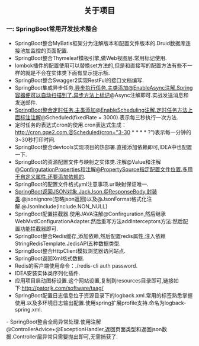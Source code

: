 <div align="center">
    <h2>关于项目</h2>  
</div>

### 一: SpringBoot常用开发技术整合<br/>

- SpringBoot整合MyBatis框架分为注解版本和配置文件版本的.Druid数据库连接池加监控的页面配置.
- SpringBoot整合Thymeleaf模板引擎,做Web视图层.常用标记使用.
- lombok插件的配置使用可以替换set方法的,但是和直接写的配置方法有些不一样的就是不会在实体类下面有显示提示额.
- SpringBoot整合Swagger2实现RestFul的接口文档编写.
- SpringBoot集成异步任务,异步执行任务.主类添加@EnableAsync注解.Spring容器便可以自动扫描到了.异步方法上标记@Async注解即可.实战发送消息和发送邮件.
- SpringBoot整合定时任务.主类添加@EnableScheduling注解.定时任务方法上面标注注解@Scheduled(fixedRate = 3000).表示每三秒执行一次方法.
- 定时任务的表达式cron的使用.cron表达式生成：http://cron.qqe2.com.@Scheduled(cron="3-30 * * * * ?")表示每一分钟的3~30秒打印时间.
- SpringBoot整合devtools实现项目的热部署.直接添加依赖即可,IDEA中也配置一下.
- SpringBoot的资源配置文件与映射之实体类.注解@Value和注解@ConfirgutationProperties和注解@PropertySource指定配置文件位置.多用于自定义属性.还要添加依赖的.
- SpringBoot的配置文件格式yml注意事项.url映射保证唯一.
- SpringBoot返回JSON对象.JackJson.@ResponseBody.封装类.@jsonignore(忽略json返回)以及@JsonFormat格式化注解.@JsonInclude(Include.NON_NULL)
- SpringBoot配置拦截器.使用JAVA注解@Confirguration,然后继承WebMvdConfigurationAdapter.然后重写方法addInterceptors方法.然后配置功能拦截器即可.
- SpringBoot整合Redis缓存,添加依赖,然后配置redis属性,注入依赖StringRedisTemplate.JedisAPI五种数据类型.
- SpringBoot整合HttpClient模拟浏览器访问站点.
- SpringBoot返回Xml格式数据.
- Redis的客户端使用命令：./redis-cli  auth password.
- IDEA安装实体类序列化插件.
- 应用项目启动图标设置.这个网站设置,复制到resources目录即可,链接如下:http://patorjk.com/software/taag/
- SpringBoot配置日志信息位于资源目录下的logback.xml.常用的标签熟悉掌握使用.以及多环境日志输出配置.使用spring扩展profile支持.命名为logback-spring.xml.

> <!-- 测试环境+开发环境. 多个使用逗号隔开. -->
  <springProfile name="test,dev">
      <logger name="com.dudu.controller" level="info" />
  </springProfile>
  <!-- 生产环境. -->
  <springProfile name="prod">
      <logger name="com.dudu.controller" level="ERROR" />
  </springProfile>
- SpringBoot整合全局异常处理.使用注解@ControllerAdvice+@ExceptionHandler,返回页面类型和返回json数据.Controller层异常只需要抛出即可,无需捕获了.

  